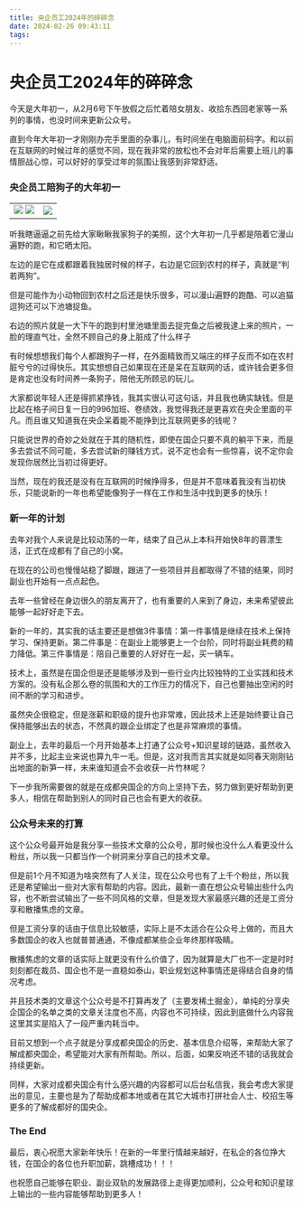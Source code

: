 ```yaml
---
title: 央企员工2024年的碎碎念
date: 2024-02-26 09:43:11
tags:
---
```


# 央企员工2024年的碎碎念

今天是大年初一，从2月6号下午放假之后忙着陪女朋友、收拾东西回老家等一系列的事情，也没时间来更新公众号。

直到今年大年初一才刚刚办完手里面的杂事儿，有时间坐在电脑面前码字。和以前在互联网的时候过年的感觉不同，现在我非常的放松也不会对年后需要上班儿的事情胆战心惊，可以好好的享受过年的氛围让我感到非常舒适。

### 央企员工陪狗子的大年初一

| | |
| ------ | ------ |
| ![](./images/No-380-2681703236304_.pic_hd.jpg) ![](./images/No-446-5891707567213_.pic.jpg) | ![](./images/No-514-image.png)  |

听我瞎逼逼之前先给大家瞅瞅我家狗子的美照，这个大年初一几乎都是陪着它漫山遍野的跑，和它晒太阳。

左边的是它在成都跟着我独居时候的样子，右边是它回到农村的样子，真就是“判若两狗”。

但是可能作为小动物回到农村之后还是快乐很多，可以漫山遍野的跑酷、可以追猫逗狗还可以下池塘捉鱼。

右边的照片就是一大下午的跑到村里池塘里面去捉完鱼之后被我逮上来的照片，一脸的理直气壮，全然不顾自己的身上脏成了什么样子

有时候想想我们每个人都跟狗子一样，在外面精致而又端庄的样子反而不如在农村脏兮兮的过得快乐。其实想想自己如果现在还是呆在互联网的话，或许钱会更多但是肯定也没有时间养一条狗子，陪他无所顾忌的玩儿。

大家都说年轻人还是得抓紧挣钱，我其实很认可这句话，并且我也确实缺钱。但是比起在格子间日复一日的996加班、卷绩效，我觉得我还是更喜欢在央企里面的平凡。而且谁又知道我在央企呆着能不能挣到比互联网更多的钱呢？

只能说世界的奇妙之处就在于其的随机性，即使在国企只要不真的躺平下来，而是多去尝试不同可能，多去尝试新的赚钱方式，说不定也会有一些惊喜，说不定你会发现你居然比当初过得更好。

当然，现在的我还是没有在互联网的时候挣得多，但是并不意味着我没有当初快乐，只能说新的一年也希望能像狗子一样在工作和生活中找到更多的快乐！

### 新一年的计划

去年对我个人来说是比较动荡的一年，结束了自己从上本科开始快8年的蓉漂生活，正式在成都有了自己的小窝。

在现在的公司也慢慢站稳了脚跟，跟进了一些项目并且都取得了不错的结果，同时副业也开始有一点点起色。

去年一些曾经在身边很久的朋友离开了，也有重要的人来到了身边，未来希望彼此能够一起好好走下去。

新的一年的，其实我的话主要还是想做3件事情：第一件事情是继续在技术上保持学习、保持更新。第二件事是：在副业上能够更上一个台阶，同时将副业耗费的精力降低。第三件事情是：陪自己重要的人好好在一起，买一辆车。

技术上，虽然是在国企但是还是能够涉及到一些行业内比较独特的工业实践和技术方案的。没有私企那么卷的氛围和大的工作压力的情况下，自己也要抽出空闲的时间不断的学习和进步。

虽然央企很稳定，但是涨薪和职级的提升也非常难，因此技术上还是始终要让自己保持能够出去的状态，不然真的跟企业绑定了也是非常麻烦的事情。

副业上，去年的最后一个月开始基本上打通了公众号+知识星球的链路，虽然收入并不多，比起主业来说也算九牛一毛。但是，这对我而言其实就是如同春天刚刚钻出地面的新笋一样，未来谁知道会不会收获一片竹林呢？

下一步我所需要做的就是在成都央国企的方向上坚持下去，努力做到更好帮助到更多人，相信在帮助到别人的同时自己也会有更大的收获。

### 公众号未来的打算

这个公众号最开始是我分享一些技术文章的公众号，那时候也没什么人看更没什么粉丝，所以我一只都当作一个树洞来分享自己的技术文章。

但是前1个月不知道为啥突然有了人关注，现在公众号也有了上千个粉丝，所以我还是希望输出一些对大家有帮助的内容。因此，最新一直在想公众号输出些什么内容，也不断尝试输出了一些不同风格的文章，但是发现大家最感兴趣的还是工资分享和散播焦虑的文章。

但是工资分享的话由于信息比较敏感，实际上是不太适合在公众号上做的，而且大多数国企的收入也就普普通通，不像成都某些企业年终那样吸睛。

散播焦虑的文章的话实际上就更没有什么价值了，因为就算是大厂也不一定是时时刻刻都在裁员、国企也不是一直稳如泰山，职业规划这种事情还是得结合自身的情况考虑。

并且技术类的文章这个公众号是不打算再发了（主要发稀土掘金），单纯的分享央企国企的名单之类的文章关注度也不高，内容也不可持续，因此到底做什么内容我这里其实是陷入了一段严重内耗当中。

目前又想到一个点子就是分享成都央国企的历史、基本信息介绍等，来帮助大家了解成都央国企，希望能对大家有所帮助。所以，后面，如果反响还不错的话我就会持续更新。

同样，大家对成都央国企有什么感兴趣的内容都可以后台私信我，我会考虑大家提出的意见，主要也是为了帮助成都本地或者在其它大城市打拼社会人士、校招生等更多的了解成都好的国央企。

### The End

最后，衷心祝愿大家新年快乐！在新的一年里行情越来越好，在私企的各位挣大钱，在国企的各位也升职加薪，跳槽成功！！！

也祝愿自己能够在职业、副业双轨的发展路径上走得更加顺利，公众号和知识星球上输出的一些内容能够帮助到更多人！